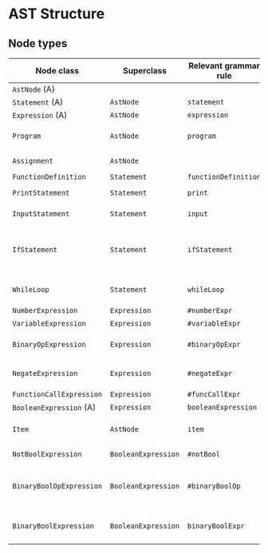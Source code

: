 # AST Structure

## Node types

| Node class              | Superclass          | Relevant grammar rule | Children
|-------------------------|---------------------|-----------------------|:---------------------------------------------:
| `AstNode` (A)           |                     |                       | —
| `Statement` (A)         | `AstNode`           | `statement`           | —
| `Expression` (A)        | `AstNode`           | `expression`          | —
| `Program`               | `AstNode`           | `program`             | `statements: List<Statement>` (Ariana)
| `Assignment`            | `AstNode`           |                       | `value: Expression` (Stephanie)
| `FunctionDefinition`    | `Statement`         | `functionDefinition`  | `body: Expression`
| `PrintStatement`        | `Statement`         | `print`               | `items: List<Item>` (Rachel)
| `InputStatement`        | `Statement`         | `input`               | `items: List<Item>` (Braxden)
| `IfStatement`           | `Statement`         | `ifStatement`         | `cond: BooleanExpression; trueStatement: Statement; falseStatement Statement;`
| `WhileLoop`             | `Statement`         | `whileLoop`           | `cond: BooleanExpression` (Ava)
| `NumberExpression`      | `Expression`        | `#numberExpr`         | —
| `VariableExpression`    | `Expression`        | `#variableExpr`       | —
| `BinaryOpExpression`    | `Expression`        | `#binaryOpExpr`       | `left: Expression; right: Expression` (Sanskriti)
| `NegateExpression`      | `Expression`        | `#negateExpr`         | `args: List<Expression>` (Jake)
| `FunctionCallExpression`| `Expression`        | `#funcCallExpr`       | ―
| `BooleanExpression` (A) | `Expression`        | `booleanExpression`   | —
| `Item`                  | `AstNode`           | `item`                | `expr: Expression` (or a `String`) (John)
| `NotBoolExpression`     | `BooleanExpression` | `#notBool`            | `expr: BooleanExpression`
| `BinaryBoolOpExpression`| `BooleanExpression` | `#binaryBoolOp`       | `left: BooleanExpression; right: BooleanExpression` (Juliano)
| `BinaryBoolExpression`  | `BooleanExpression` | `binaryBoolExpr`      | `left: BooleanExpression; right: BooleanExpression` 